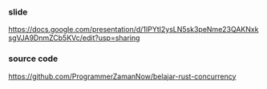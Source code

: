 ### slide
https://docs.google.com/presentation/d/1IPYtI2ysLN5sk3peNme23QAKNxksgVJA9DnmZCb5KVc/edit?usp=sharing

### source code
https://github.com/ProgrammerZamanNow/belajar-rust-concurrency
